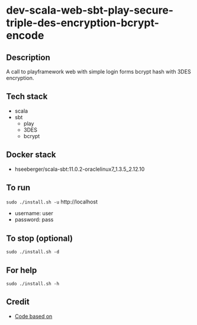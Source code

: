 # dev-scala-web-sbt-play-secure-triple-des-encryption-bcrypt-encode

## Description
A call to playframework web
with simple login forms bcrypt hash
with 3DES encryption.

## Tech stack
- scala
- sbt
  - play
  - 3DES
  - bcrypt

## Docker stack
- hseeberger/scala-sbt:11.0.2-oraclelinux7_1.3.5_2.12.10

## To run
`sudo ./install.sh -u`
http://localhost
- username: user
- password: pass

## To stop (optional)
`sudo ./install.sh -d`

## For help
`sudo ./install.sh -h`

## Credit
- [Code based on](https://github.com/alvinj/PlayFrameworkLoginAuthenticationExample.git)
